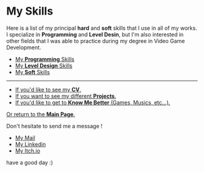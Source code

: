 # My Skills

Here is a list of my principal **hard** and **soft** skills that I use in all of my works. I specialize in **Programming** and **Level Desin**, but I'm also interested in other fields that I was able to practice during my degree in Video Game Development.

* [My **Programming** Skills](ProgrammingSkills.md)
* [My **Level Design** Skills](LevelDesignSkills.md)
* [My **Soft** Skills](SoftSkills.md)

***

- [If you'd like to see my **CV**.](../Documents/AussantMarin(cvTemp).pdf)
- [If you want to see my different **Projects**.](../Projects/MyProjects.md)
- [If you'd like to get to **Know Me Better** (Games, Musics, etc...).](../WhatILike/WhatILike.md)

[Or return to the **Main Page**.](../README.md)

Don't hesitate to send me a message !

* [My Mail](mailto:marin.aussant@gmail.com)
* [My Linkedin](https://www.linkedin.com/in/marin-aussant-623254229/)
* [My Itch.io](https://marinaussant.itch.io/)

have a good day :)